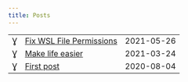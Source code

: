```yaml
---
title: Posts
---
```


|     |       |      |
|:--- | :---- | ---: |
| Ɣ | [Fix WSL File Permissions](2021-05-26-wsl.md) | 2021-05-26 | 
| Ɣ | [Make life easier](2021-03-24-make-life-easier.md) | 2021-03-24 | 
| Ɣ | [First post](2020-08-04-first-post.md) | 2020-08-04 | 
